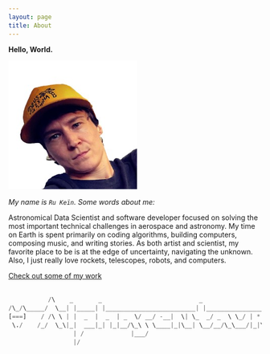 ```yaml
---
layout: page
title: About
---
```


**Hello, World.**



![Ru Kein](/assets/images/ru-kein-photo.jpg)

_My name is `Ru Keïn`. Some words about me:_


Astronomical Data Scientist and software developer focused on solving the most important technical challenges in aerospace and astronomy. My time on Earth is spent primarily on coding algorithms, building computers, composing music, and writing stories. As both artist and scientist, my favorite place to be is at the edge of uncertainty, navigating the unknown. Also, I just really love rockets, telescopes, robots, and computers.

[Check out some of my work](/projects.html)


```python
                       
           /\    _       _                           _                      *  
/\_/\_____/  \__| |_____| |_________________________| |___________________*___
[===]    / /\ \ | |  _  |  _  | _  \/ __/ -__|  \| \_  _/ _  \ \_/ | * _/| | |
 \./    /_/  \_\|_|  ___|_| |_|__/\_\ \ \____|_|\__| \__/__/\_\___/|_|\_\|_|_|
                  | /             |___/        
                  |/   
```